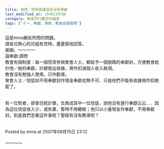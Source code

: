```yaml
---
title: 發問：牧師責備信徒沒有奉獻
last_modified_at: 1548239706
category: 教會流行觀念的偏差
tags: ['十一、奉獻、濟貧、教會金錢管理']
---
```


這是mma網友所問的問題。<br>請各位熱心的兄姐有空時，盡量幫他回答。<br>謝謝。<!--more-->～～～～<br>論奉獻:請問<br>教會有個制度：每一個恆常參與聚會人士，都給予一個號碼的奉獻封，方便教會統計他／她的奉獻，計總發出收據，用作扣減個人收入稅項。<br>教會沒有勉強人使用，只作勸導。<br>聚會人士／信徒如不用奉獻封作現金奉獻也無不可、只是他們不能有收據用作扣稅罷了。<br><br><br>有一位牧者，卻拿住統計單，去責成其中一位信徒，說他沒有進行奉獻云云．．．因為這位信徒收入少，或失業，暫時不用繳稅；他只以小量現金作奉獻，不用奉獻封。到底我們怎看這件事呢？聖經有沒有教導呢？<br><br><br>Posted by mma at 2007年09月15日 23:12 <br><br>～～～～<br><br><br>


